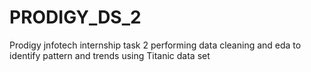 # PRODIGY_DS_2
Prodigy jnfotech internship task 2 performing data cleaning and eda to identify pattern and trends using Titanic data set
